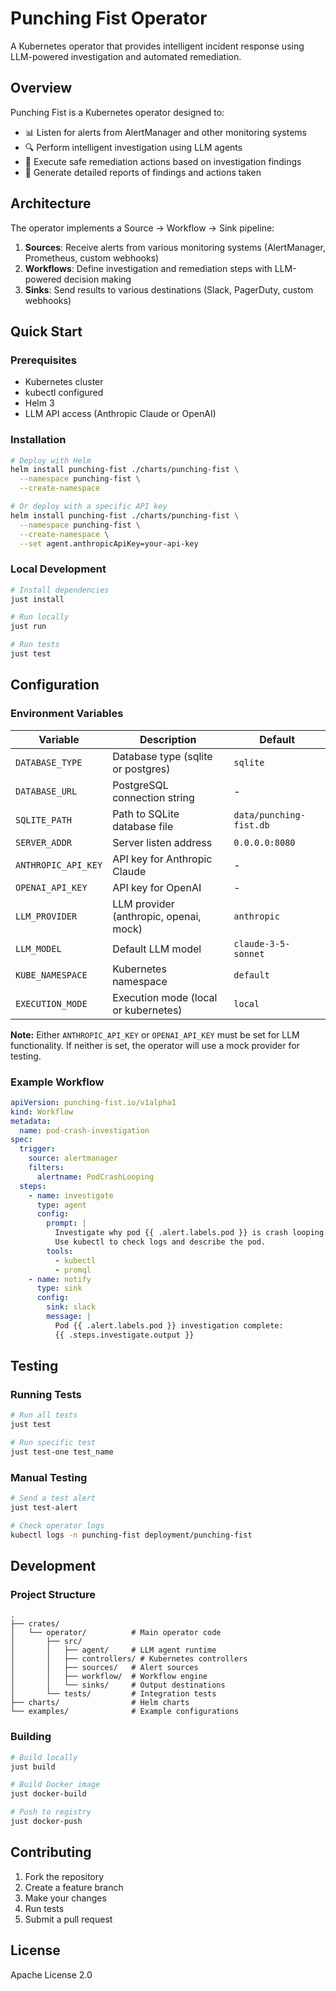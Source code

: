 # Punching Fist Operator

A Kubernetes operator that provides intelligent incident response using LLM-powered investigation and automated remediation.

## Overview

Punching Fist is a Kubernetes operator designed to:
- 📊 Listen for alerts from AlertManager and other monitoring systems
- 🔍 Perform intelligent investigation using LLM agents
- 🤖 Execute safe remediation actions based on investigation findings
- 📝 Generate detailed reports of findings and actions taken

## Architecture

The operator implements a Source → Workflow → Sink pipeline:

1. **Sources**: Receive alerts from various monitoring systems (AlertManager, Prometheus, custom webhooks)
2. **Workflows**: Define investigation and remediation steps with LLM-powered decision making
3. **Sinks**: Send results to various destinations (Slack, PagerDuty, custom webhooks)

## Quick Start

### Prerequisites

- Kubernetes cluster
- kubectl configured
- Helm 3
- LLM API access (Anthropic Claude or OpenAI)

### Installation

```bash
# Deploy with Helm
helm install punching-fist ./charts/punching-fist \
  --namespace punching-fist \
  --create-namespace

# Or deploy with a specific API key
helm install punching-fist ./charts/punching-fist \
  --namespace punching-fist \
  --create-namespace \
  --set agent.anthropicApiKey=your-api-key
```

### Local Development

```bash
# Install dependencies
just install

# Run locally
just run

# Run tests
just test
```

## Configuration

### Environment Variables

| Variable | Description | Default |
|----------|-------------|---------|
| `DATABASE_TYPE` | Database type (sqlite or postgres) | `sqlite` |
| `DATABASE_URL` | PostgreSQL connection string | - |
| `SQLITE_PATH` | Path to SQLite database file | `data/punching-fist.db` |
| `SERVER_ADDR` | Server listen address | `0.0.0.0:8080` |
| `ANTHROPIC_API_KEY` | API key for Anthropic Claude | - |
| `OPENAI_API_KEY` | API key for OpenAI | - |
| `LLM_PROVIDER` | LLM provider (anthropic, openai, mock) | `anthropic` |
| `LLM_MODEL` | Default LLM model | `claude-3-5-sonnet` |
| `KUBE_NAMESPACE` | Kubernetes namespace | `default` |
| `EXECUTION_MODE` | Execution mode (local or kubernetes) | `local` |

**Note:** Either `ANTHROPIC_API_KEY` or `OPENAI_API_KEY` must be set for LLM functionality. If neither is set, the operator will use a mock provider for testing.

### Example Workflow

```yaml
apiVersion: punching-fist.io/v1alpha1
kind: Workflow
metadata:
  name: pod-crash-investigation
spec:
  trigger:
    source: alertmanager
    filters:
      alertname: PodCrashLooping
  steps:
    - name: investigate
      type: agent
      config:
        prompt: |
          Investigate why pod {{ .alert.labels.pod }} is crash looping.
          Use kubectl to check logs and describe the pod.
        tools:
          - kubectl
          - promql
    - name: notify
      type: sink
      config:
        sink: slack
        message: |
          Pod {{ .alert.labels.pod }} investigation complete:
          {{ .steps.investigate.output }}
```

## Testing

### Running Tests

```bash
# Run all tests
just test

# Run specific test
just test-one test_name
```

### Manual Testing

```bash
# Send a test alert
just test-alert

# Check operator logs
kubectl logs -n punching-fist deployment/punching-fist
```

## Development

### Project Structure

```
.
├── crates/
│   └── operator/          # Main operator code
│       ├── src/
│       │   ├── agent/     # LLM agent runtime
│       │   ├── controllers/ # Kubernetes controllers
│       │   ├── sources/   # Alert sources
│       │   ├── workflow/  # Workflow engine
│       │   └── sinks/     # Output destinations
│       └── tests/         # Integration tests
├── charts/                # Helm charts
└── examples/              # Example configurations
```

### Building

```bash
# Build locally
just build

# Build Docker image
just docker-build

# Push to registry
just docker-push
```

## Contributing

1. Fork the repository
2. Create a feature branch
3. Make your changes
4. Run tests
5. Submit a pull request

## License

Apache License 2.0 